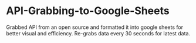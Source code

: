 # API-Grabbing-to-Google-Sheets
Grabbed API from an open source and formatted it into google sheets for better visual and efficiency. Re-grabs data every 30 seconds for latest data. 
